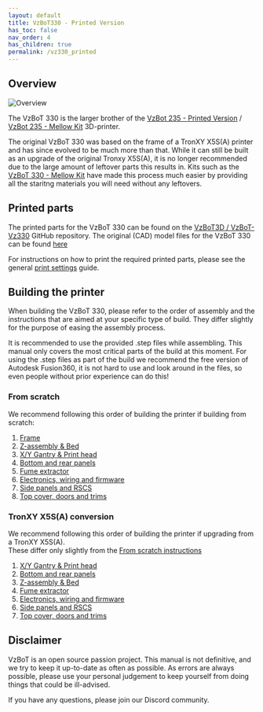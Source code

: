 ```yaml
---
layout: default
title: VzBoT330 - Printed Version
has_toc: false
nav_order: 4
has_children: true
permalink: /vz330_printed
---
```


## Overview

![Overview](/assets/images/manual/vz330_printed/printed_preview.jpg)

The VzBoT 330 is the larger brother of the [VzBot 235 - Printed Version](/vz235_printed) / [VzBot 235 - Mellow Kit](/vz235_mellow) 3D-printer.

The original VzBoT 330 was based on the frame of a TronXY X5S(A) printer and has since evolved to be much more than that. While it can still be built as an upgrade of the original Tronxy X5S(A), it is no longer recommended due to the large amount of leftover parts this results in. Kits such as the [VzBoT 330 - Mellow Kit](/vz330_mellow/) have made this process much easier by providing all the staritng materials you will need without any leftovers. 
 
## Printed parts

The printed parts for the VzBoT 330 can be found on the [VzBoT3D / VzBoT-Vz330](hhttps://github.com/VzBoT3D/VzBoT-Vz330/tree/master/Assemblies%20BOM%20and%20STL) GitHub repository. The original (CAD) model files for the VzBoT 330 can be found [here](https://github.com/VzBoT3D/VzBoT-Vz330/tree/master/CAD)

For instructions on how to print the required printed parts, please see the general [print settings](../general/print-settings) guide.


## Building the printer

When building the VzBoT 330, please refer to the order of assembly and the instructions that are aimed at your specific type of build. They differ slightly for the purpose of easing the assembly process.

It is recommended to use the provided .step files while assembling. This manual only 
covers the most critical parts of the build at this moment. For using the .step files as part 
of the build we recommend the free version of Autodesk Fusion360, it is not hard to use 
and look around in the files, so even people without prior experience can do this! 

### From scratch

We recommend following this order of building the printer if building from scratch: 

1. [Frame](./frame)
2. [Z-assembly & Bed](./z_assembly)
3. [X/Y Gantry & Print head](./gantry)
4. [Bottom and rear panels](./bottom_panels)
5. [Fume extractor](./fume_extractor)
6. [Electronics, wiring and firmware](./electronics)
7. [Side panels and RSCS](./rscs)
8. [Top cover, doors and trims](./top_cover)

### TronXY X5S(A) conversion

We recommend following this order of building the printer if upgrading from a TronXY X5S(A).  
These differ only slightly from the [From scratch instructions](#from-scratch) 

1. [X/Y Gantry & Print head](./gantry) 
2. [Bottom and rear panels](./bottom_panels) 
3. [Z-assembly & Bed](./z_assembly)
4. [Fume extractor](./fume_extractor)
6. [Electronics, wiring and firmware](./electronics)
7. [Side panels and RSCS](./rscs)
8. [Top cover, doors and trims](./top_cover)


## Disclaimer

VzBoT is an open source passion project. This manual is not definitive, and we try to keep it up-to-date as often as possible. As errors are always possible, please use your personal judgement to keep yourself from doing things that could be ill-advised.

If you have any questions, please join our Discord community.
